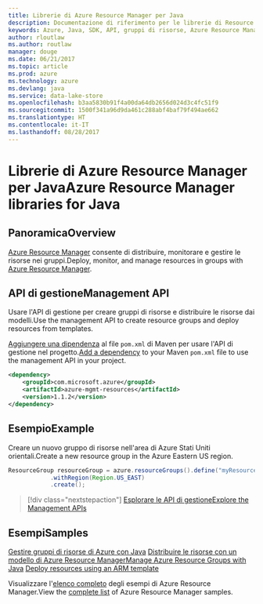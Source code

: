 ```yaml
---
title: Librerie di Azure Resource Manager per Java
description: Documentazione di riferimento per le librerie di Resource Manager per Java
keywords: Azure, Java, SDK, API, gruppi di risorse, Azure Resource Manager, Resource Manager
author: rloutlaw
ms.author: routlaw
manager: douge
ms.date: 06/21/2017
ms.topic: article
ms.prod: azure
ms.technology: azure
ms.devlang: java
ms.service: data-lake-store
ms.openlocfilehash: b3aa5830b91f4a00da64db2656d024d3c4fc51f9
ms.sourcegitcommit: 1500f341a96d9da461c288abf4baf79f494ae662
ms.translationtype: HT
ms.contentlocale: it-IT
ms.lasthandoff: 08/28/2017
---
```

# <a name="azure-resource-manager-libraries-for-java"></a><span data-ttu-id="bc5ab-104">Librerie di Azure Resource Manager per Java</span><span class="sxs-lookup"><span data-stu-id="bc5ab-104">Azure Resource Manager libraries for Java</span></span>

## <a name="overview"></a><span data-ttu-id="bc5ab-105">Panoramica</span><span class="sxs-lookup"><span data-stu-id="bc5ab-105">Overview</span></span>

<span data-ttu-id="bc5ab-106">[Azure Resource Manager](https://docs.microsoft.com/en-us/azure/azure-resource-manager/resource-group-overview) consente di distribuire, monitorare e gestire le risorse nei gruppi.</span><span class="sxs-lookup"><span data-stu-id="bc5ab-106">Deploy, monitor, and manage resources in groups with [Azure Resource Manager](https://docs.microsoft.com/en-us/azure/azure-resource-manager/resource-group-overview).</span></span>

## <a name="management-api"></a><span data-ttu-id="bc5ab-107">API di gestione</span><span class="sxs-lookup"><span data-stu-id="bc5ab-107">Management API</span></span>

<span data-ttu-id="bc5ab-108">Usare l'API di gestione per creare gruppi di risorse e distribuire le risorse dai modelli.</span><span class="sxs-lookup"><span data-stu-id="bc5ab-108">Use the management API to create resource groups and deploy resources from templates.</span></span>

<span data-ttu-id="bc5ab-109">[Aggiungere una dipendenza](https://maven.apache.org/guides/getting-started/index.html#How_do_I_use_external_dependencies) al file `pom.xml` di Maven per usare l'API di gestione nel progetto.</span><span class="sxs-lookup"><span data-stu-id="bc5ab-109">[Add a dependency](https://maven.apache.org/guides/getting-started/index.html#How_do_I_use_external_dependencies) to your Maven `pom.xml` file to use the management API in your project.</span></span>


```XML
<dependency>
    <groupId>com.microsoft.azure</groupId>
    <artifactId>azure-mgmt-resources</artifactId>
    <version>1.1.2</version>
</dependency>
```

## <a name="example"></a><span data-ttu-id="bc5ab-110">Esempio</span><span class="sxs-lookup"><span data-stu-id="bc5ab-110">Example</span></span>

<span data-ttu-id="bc5ab-111">Creare un nuovo gruppo di risorse nell'area di Azure Stati Uniti orientali.</span><span class="sxs-lookup"><span data-stu-id="bc5ab-111">Create a new resource group in the Azure Eastern US region.</span></span>

```java
ResourceGroup resourceGroup = azure.resourceGroups().define("myResourceGroup")
            .withRegion(Region.US_EAST)
            .create();
```

> [!div class="nextstepaction"]
> [<span data-ttu-id="bc5ab-112">Esplorare le API di gestione</span><span class="sxs-lookup"><span data-stu-id="bc5ab-112">Explore the Management APIs</span></span>](/java/api/overview/azure/resources/managementapi)

## <a name="samples"></a><span data-ttu-id="bc5ab-113">Esempi</span><span class="sxs-lookup"><span data-stu-id="bc5ab-113">Samples</span></span>

<span data-ttu-id="bc5ab-114">[Gestire gruppi di risorse di Azure con Java][1] 
[Distribuire le risorse con un modello di Azure Resource Manager][2]</span><span class="sxs-lookup"><span data-stu-id="bc5ab-114">[Manage Azure Resource Groups with Java][1] 
[Deploy resources using an ARM template][2]</span></span>

[1]: https://github.com/Azure-Samples/resources-java-manage-resource-group
[2]: https://github.com/Azure-Samples/resources-java-deploy-using-arm-template

<span data-ttu-id="bc5ab-115">Visualizzare l'[elenco completo](https://azure.microsoft.com/resources/samples/?platform=java&term=resource) degli esempi di Azure Resource Manager.</span><span class="sxs-lookup"><span data-stu-id="bc5ab-115">View the [complete list](https://azure.microsoft.com/resources/samples/?platform=java&term=resource) of Azure Resource Manager samples.</span></span>
